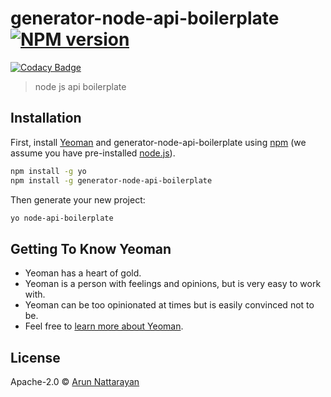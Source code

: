 # generator-node-api-boilerplate [![NPM version][npm-image]][npm-url]

[![Codacy Badge](https://api.codacy.com/project/badge/Grade/ffa766246c674de0ab864139cd98a1b4)](https://app.codacy.com/app/arunnattarayan/generator-node-es6-api-boilerplate?utm_source=github.com&utm_medium=referral&utm_content=arunnattarayan/generator-node-es6-api-boilerplate&utm_campaign=Badge_Grade_Dashboard)

> node js api boilerplate

## Installation

First, install [Yeoman](http://yeoman.io) and generator-node-api-boilerplate using [npm](https://www.npmjs.com/) (we assume you have pre-installed [node.js](https://nodejs.org/)).

```bash
npm install -g yo
npm install -g generator-node-api-boilerplate
```

Then generate your new project:

```bash
yo node-api-boilerplate
```

## Getting To Know Yeoman

* Yeoman has a heart of gold.
* Yeoman is a person with feelings and opinions, but is very easy to work with.
* Yeoman can be too opinionated at times but is easily convinced not to be.
* Feel free to [learn more about Yeoman](http://yeoman.io/).

## License

Apache-2.0 © [Arun Nattarayan]()


[npm-image]: https://badge.fury.io/js/generator-node-api-boilerplate.svg
[npm-url]: https://npmjs.org/package/generator-node-api-boilerplate
